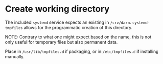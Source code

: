 # Create working directory

The included `systemd` service expects an existing in `/srv/darn`. `systemd-tmpfiles` allows for the programmatic creation of this directory.

NOTE: Contrary to what one might expect based on the name, this is not only useful for temporary files but also permanent data.

Place in `/usr/lib/tmpfiles.d` if packaging, or in `/etc/tmpfiles.d` if installing manually.
